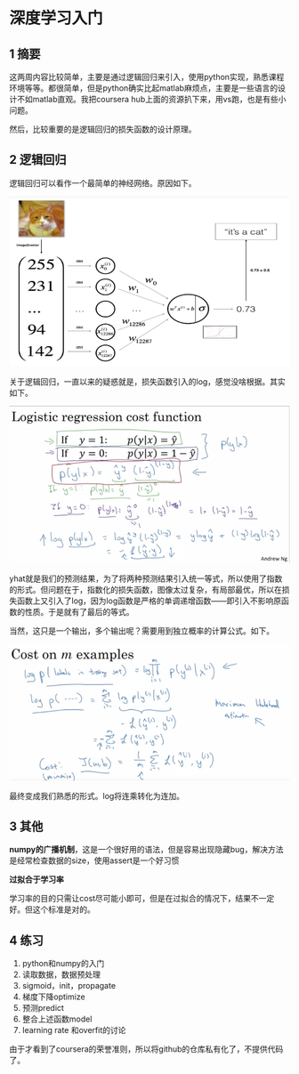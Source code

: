 # 深度学习入门

## 1  摘要
这两周内容比较简单，主要是通过逻辑回归来引入，使用python实现，熟悉课程环境等等。都很简单，但是python确实比起matlab麻烦点，主要是一些语言的设计不如matlab直观。我把coursera hub上面的资源扒下来，用vs跑，也是有些小问题。

然后，比较重要的是逻辑回归的损失函数的设计原理。

## 2  逻辑回归
逻辑回归可以看作一个最简单的神经网络。原因如下。

<img src = 'images\2019-07-15_172203.jpg'/>

关于逻辑回归，一直以来的疑惑就是，损失函数引入的log，感觉没啥根据。其实如下。

<img src = 'images\2019-07-15_145403.jpg'/>

yhat就是我们的预测结果，为了将两种预测结果引入统一等式，所以使用了指数的形式。但问题在于，指数化的损失函数，图像太过复杂，有局部最优，所以在损失函数上又引入了log，因为log函数是严格的单调递增函数——即引入不影响原函数的性质。于是就有了最后的等式。

当然，这只是一个输出，多个输出呢？需要用到独立概率的计算公式。如下。

<img src = 'images\2019-07-15_145755.jpg'/>

最终变成我们熟悉的形式。log将连乘转化为连加。

## 3  其他
**numpy的广播机制**，这是一个很好用的语法，但是容易出现隐藏bug，解决方法是经常检查数据的size，使用assert是一个好习惯

**过拟合于学习率**

学习率的目的只需让cost尽可能小即可，但是在过拟合的情况下，结果不一定好。但这个标准是对的。

## 4  练习
1. python和numpy的入门
2. 读取数据，数据预处理
3. sigmoid，init，propagate
4. 梯度下降optimize
5. 预测predict
6. 整合上述函数model
7. learning rate 和overfit的讨论

由于才看到了coursera的荣誉准则，所以将github的仓库私有化了，不提供代码了。